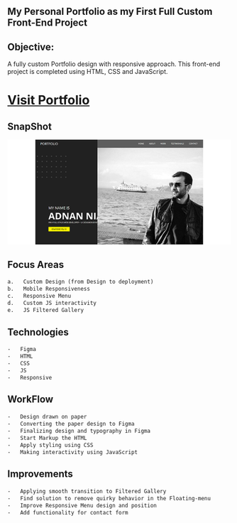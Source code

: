 ## My Personal Portfolio as my First Full Custom Front-End Project
## Objective:
A fully custom Portfolio design with responsive approach. This front-end project is completed using HTML, CSS and JavaScript.

# [Visit Portfolio](https://adnanniaz77.github.io/new_portfolio/)

## SnapShot

![sd](./assets/images/project_img.png)

## Focus Areas
    a.   Custom Design (from Design to deployment)
    b.   Mobile Responsiveness
    c.   Responsive Menu
    d.   Custom JS interactivity
    e.   JS Filtered Gallery

## Technologies
    -   Figma
    -   HTML
    -   CSS
    -   JS
    -   Responsive

## WorkFlow
    -   Design drawn on paper
    -   Converting the paper design to Figma
    -   Finalizing design and typography in Figma
    -   Start Markup the HTML
    -   Apply styling using CSS
    -   Making interactivity using JavaScript

## Improvements
    -   Applying smooth transition to Filtered Gallery
    -   Find solution to remove quirky behavior in the Floating-menu
    -   Improve Responsive Menu design and position
    -   Add functionality for contact form
